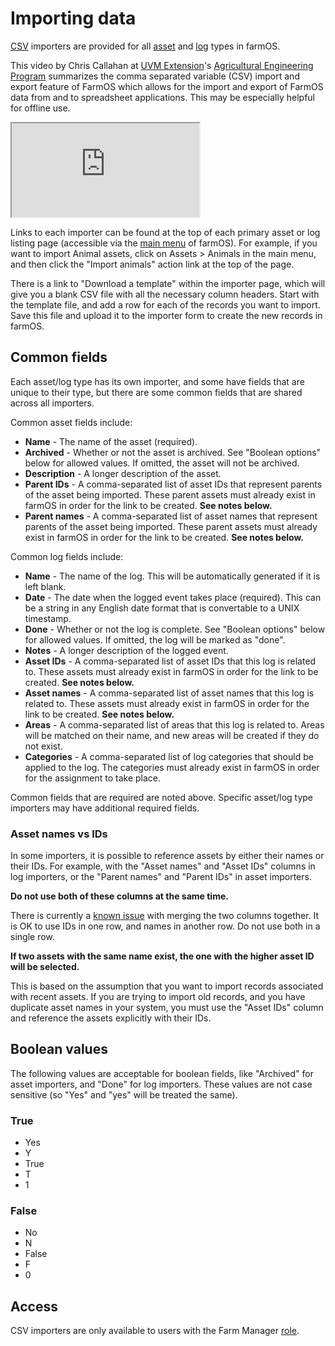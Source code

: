 # Importing data

[CSV] importers are provided for all [asset] and [log] types in farmOS.

This video by Chris Callahan at [UVM Extension]'s
[Agricultural Engineering Program] summarizes the comma separated variable
(CSV) import and export feature of FarmOS which allows for the import and
export of FarmOS data from and to spreadsheet applications. This may be
especially helpful for offline use.

<div class="embed-responsive embed-responsive-16by9">
  <iframe class="embed-responsive-item" src="https://www.youtube.com/embed/NoOuNZRNjRo?rel=0" allowfullscreen></iframe>
</div>

Links to each importer can be found at the top of each primary asset or log
listing page (accessible via the [main menu] of farmOS). For example, if you
want to import Animal assets, click on Assets > Animals in the main menu, and
then click the "Import animals" action link at the top of the page.

There is a link to "Download a template" within the importer page, which will
give you a blank CSV file with all the necessary column headers. Start with the
template file, and add a row for each of the records you want to import. Save
this file and upload it to the importer form to create the new records in
farmOS.

## Common fields

Each asset/log type has its own importer, and some have fields that are unique
to their type, but there are some common fields that are shared across all
importers.

Common asset fields include:

* **Name** - The name of the asset (required).
* **Archived** - Whether or not the asset is archived. See "Boolean options"
  below for allowed values. If omitted, the asset will not be archived.
* **Description** - A longer description of the asset.
* **Parent IDs** - A comma-separated list of asset IDs that represent parents
  of the asset being imported. These parent assets must already exist in farmOS
  in order for the link to be created. **See notes below.**
* **Parent names** - A comma-separated list of asset names that represent
  parents of the asset being imported. These parent assets must already exist in
  farmOS in order for the link to be created. **See notes below.**

Common log fields include:

* **Name** - The name of the log. This will be automatically generated if it is
  left blank.
* **Date** - The date when the logged event takes place (required). This can be
  a string in any English date format that is convertable to a UNIX timestamp.
* **Done** - Whether or not the log is complete. See "Boolean options" below
  for allowed values. If omitted, the log will be marked as "done".
* **Notes** - A longer description of the logged event.
* **Asset IDs** - A comma-separated list of asset IDs that this log is related
  to. These assets must already exist in farmOS in order for the link to be
  created. **See notes below.**
* **Asset names** - A comma-separated list of asset names that this log is
  related to. These assets must already exist in farmOS in order for the link to
  be created. **See notes below.**
* **Areas** - A comma-separated list of areas that this log is related to.
  Areas will be matched on their name, and new areas will be created if they do
  not exist.
* **Categories** - A comma-separated list of log categories that should be
  applied to the log. The categories must already exist in farmOS in order for
  the assignment to take place.

Common fields that are required are noted above. Specific asset/log type
importers may have additional required fields.

### Asset names vs IDs

In some importers, it is possible to reference assets by either their names or
their IDs. For example, with the "Asset names" and "Asset IDs" columns in log
importers, or the "Parent names" and "Parent IDs" in asset importers.

**Do not use both of these columns at the same time.**

There is currently a [known issue] with merging the two columns together. It is
OK to use IDs in one row, and names in another row. Do not use both in a single
row.

**If two assets with the same name exist, the one with the higher asset ID will
be selected.**

This is based on the assumption that you want to import records associated with
recent assets. If you are trying to import old records, and you have duplicate
asset names in your system, you must use the "Asset IDs" column and reference
the assets explicitly with their IDs.

## Boolean values

The following values are acceptable for boolean fields, like "Archived" for
asset importers, and "Done" for log importers. These values are not case
sensitive (so "Yes" and "yes" will be treated the same).

### True

* Yes
* Y
* True
* T
* 1

### False

* No
* N
* False
* F
* 0

## Access

CSV importers are only available to users with the Farm Manager [role].

[CSV]: https://en.wikipedia.org/wiki/Comma-separated_values
[asset]: /guide/assets
[log]: /guide/logs
[UVM Extension]: https://www.uvm.edu/extension
[Agricultural Engineering Program]: https://www.uvm.edu/extension/agriculture/agricultural_engineering
[main menu]: /guide#navigation
[role]: /guide/people
[known issue]: https://www.drupal.org/project/farm/issues/3086844

